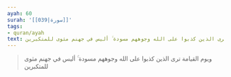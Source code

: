 ```yaml
---
ayah: 60
surah: '[[039|سورة]]'
tags:
- quran/ayah
text: ويوم القيامة ترى الذين كذبوا على الله وجوههم مسودة ۚ أليس في جهنم مثوى للمتكبرين
---
```

> ويوم القيامة ترى الذين كذبوا على الله وجوههم مسودة ۚ أليس في جهنم مثوى للمتكبرين
